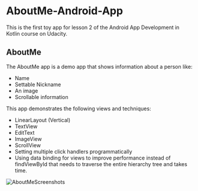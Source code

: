 # AboutMe-Android-App
 
This is the first toy app for lesson 2 of the Android App Development in Kotlin course on Udacity.

## AboutMe
The AboutMe app is a demo app that shows information about a person like:
- Name
- Settable Nickname
- An image
- Scrollable information


This app demonstrates the following views and techniques:
- LinearLayout (Vertical)
- TextView
- EditText
- ImageView
- ScrollView
- Setting multiple click handlers programmatically
- Using data binding for views to improve performance instead of findViewById that needs to traverse the entire hierarchy tree and takes time.


![AboutMeScreenshots](https://user-images.githubusercontent.com/72940480/189222951-d529ee6c-643d-4093-80da-3fdcc585c7c9.png)
